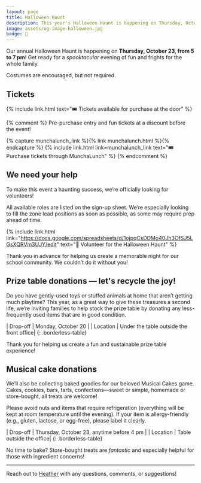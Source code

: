 ```yaml
---
layout: page
title: Halloween Haunt
description: This year's Halloween Haunt is happening on Thursday, October 23, from 5–7 pm!
image: assets/og-image-halloween.jpg
badge: 🎃
---
```


Our annual Halloween Haunt is happening on **Thursday, October 23, from 5 to 7 pm**! Get ready for a _spooktacular_ evening of fun and frights for the whole family.

Costumes are encouraged, but not required.

## Tickets

{% include link.html text="🎟️ Tickets available for purchase at the door" %}

{% comment %}
Pre-purchase entry and fun tickets at a discount before the event!

{% capture munchalunch_link %}{% link munchalunch.html %}{% endcapture %}
{% include link.html link=munchalunch_link text="🎟️ Purchase tickets through MunchaLunch" %}
{% endcomment %}

## We need your help

To make this event a haunting success, we’re officially looking for volunteers!

All available roles are listed on the sign-up sheet. We’re especially looking to fill the zone lead positions  as soon as possible, as some may require prep ahead of time.

{% include link.html link="https://docs.google.com/spreadsheets/d/1ojpqCsDDMo40Jh3OfSJ5LGsXQRVm3UJY/edit" text="🎃 Volunteer for the Halloween Haunt" %}

Thank you in advance for helping us create a memorable night for our school community. We couldn’t do it without you!

## Prize table donations — let's recycle the joy!

Do you have gently-used toys or stuffed animals at home that aren’t getting much playtime? This year, as a great way to give these treasures a second life, we’re inviting families to help stock the prize table by donating any less-frequently used items that are in good condition.

| Drop-off | Monday, October 20 |
| Location | Under the table outside the front office|
{: .borderless-table}

Thank you for helping us create a fun and sustainable prize table experience!

## Musical cake donations

We’ll also be collecting baked goodies for our beloved Musical Cakes game. Cakes, cookies, bars, tarts, confections—sweet or simple, homemade or store-bought, all treats are welcome!

Please avoid nuts and items that require refrigeration (everything will be kept at room temperature until the evening). If your item is allergy-friendly (e.g., gluten, lactose, or egg-free), please label it clearly.

| Drop-off | Thursday, October 23, anytime before 4 pm |
| Location | Table outside the office|
{: .borderless-table}

No time to bake? Store-bought treats are _fantastic_ and especially helpful for those with ingredient concerns!

---

Reach out to [Heather](mailto:heather@lebpac.ca) with any questions, comments, or suggestions!